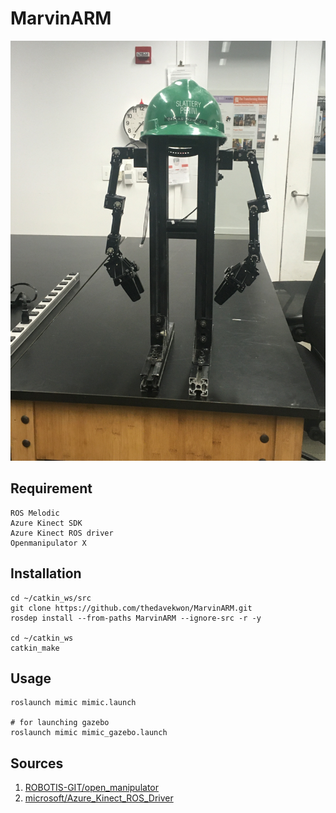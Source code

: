 # MarvinARM
![Marvin](images/marvin.jpeg)

## Requirement
```
ROS Melodic
Azure Kinect SDK
Azure Kinect ROS driver
Openmanipulator X
```
## Installation
```
cd ~/catkin_ws/src
git clone https://github.com/thedavekwon/MarvinARM.git
rosdep install --from-paths MarvinARM --ignore-src -r -y

cd ~/catkin_ws
catkin_make
```
## Usage
```
roslaunch mimic mimic.launch

# for launching gazebo
roslaunch mimic mimic_gazebo.launch
```
## Sources
1. [ROBOTIS-GIT/open_manipulator](https://github.com/ROBOTIS-GIT/open_manipulator)
2. [microsoft/Azure_Kinect_ROS_Driver](https://github.com/microsoft/Azure_Kinect_ROS_Driver)
